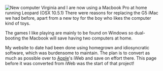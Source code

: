 ![New computer](new_computer.JPG)
Virginia and I are now using a Macbook Pro at home running Leopard (OSX 10.5.1)   There were reasons for replacing the G5 iMac we had before, apart from a new toy for the boy who likes the computer kind of toys.

The games I like playing are mainly to be found on Windows so dual-booting the Macbook will save having two computers at home.

My website to date had been done using homegrown and idiosyncratic software, which was burdensome to maintain. The plan is to convert as much as possible over to
[Apple](https://www.apple.com/)'s iWeb and save on effort there.   This page
before it was converted from iWeb was the start of that project!
